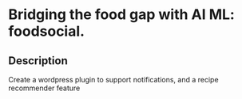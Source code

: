 # Bridging the food gap with AI ML: foodsocial.

## Description
Create a wordpress plugin to support notifications, and a recipe recommender feature


